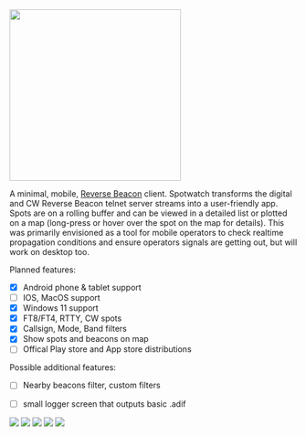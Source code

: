 <img src="./assets/splash.png" width="300">

A minimal, mobile, <a href="https://www.reversebeacon.net/">Reverse Beacon</a> client. Spotwatch transforms the digital and CW Reverse Beacon telnet server streams into a user-friendly app. Spots are on a rolling buffer and can be viewed in a detailed list or plotted on a map (long-press or hover over the spot on the map for details). This was primarily envisioned as a tool for mobile operators to check realtime propagation conditions and ensure operators signals are getting out, but will work on desktop too.


Planned features:
- [x] Android phone & tablet support
- [ ] IOS, MacOS support
- [x] Windows 11 support
- [x] FT8/FT4, RTTY, CW spots
- [x] Callsign, Mode, Band filters
- [x] Show spots and beacons on map
- [ ] Offical Play store and App store distributions

Possible additional features:
- [ ] Nearby beacons filter, custom filters
- [ ] small logger screen that outputs basic .adif
  

<img src="./assets/sw-ani.gif">
<img src="./assets/login.png">
<img src="./assets/spotlist.png">
<img src="./assets/spotmap.png">
<img src="./assets/filters.png">
